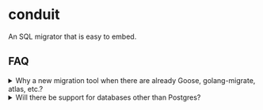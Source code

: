 # conduit

An SQL migrator that is easy to embed.

## FAQ

<details>
<summary>Why a new migration tool when there are already Goose, golang-migrate, atlas, etc.?</summary>

While those tools are all excellent, they do not solve one specific problem - I wanted to build a migration tool specifically designed to create embeddable migrations. Even though Goose provides programming interface, unfortunately, it doesn't allow building isolated migrations similar to `rivermigrate`.

Check out my post where I cover the topic in more detail: https://romanvanesyan.com/articles/conduit

</details>

<details>
<summary>Will there be support for databases other than Postgres?</summary>

At this moment, it is unlikely that support will be added for any databases other than Postgres. conduit is built on top of the excellent Postgres driver - pgx, and uses specific Postgres functionality such as advisory locks.

</details>
